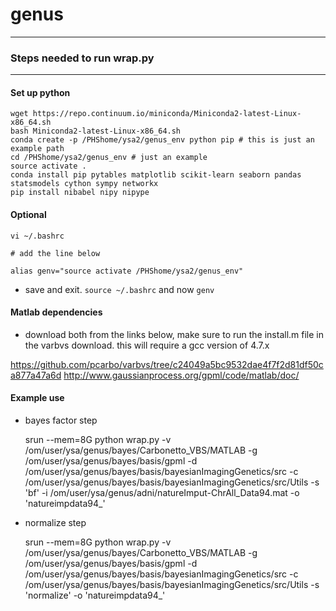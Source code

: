 # genus


*************************** 
### Steps needed to run wrap.py
***************************

#### Set up python

    wget https://repo.continuum.io/miniconda/Miniconda2-latest-Linux-x86_64.sh
    bash Miniconda2-latest-Linux-x86_64.sh
    conda create -p /PHShome/ysa2/genus_env python pip # this is just an example path
    cd /PHShome/ysa2/genus_env # just an example
    source activate .
    conda install pip pytables matplotlib scikit-learn seaborn pandas statsmodels cython sympy networkx 
    pip install nibabel nipy nipype 

#### Optional

    vi ~/.bashrc
    
    # add the line below
    
    alias genv="source activate /PHShome/ysa2/genus_env"
    
    
* save and exit. `source ~/.bashrc` and now `genv`

#### Matlab dependencies

* download both from the links below, make sure to run the install.m file in the varbvs download. this will require a gcc version of 4.7.x

https://github.com/pcarbo/varbvs/tree/c24049a5bc9532dae4f7f2d81df50ca877a47a6d
http://www.gaussianprocess.org/gpml/code/matlab/doc/


#### Example use

* bayes factor step

    srun --mem=8G python wrap.py -v /om/user/ysa/genus/bayes/Carbonetto_VBS/MATLAB -g /om/user/ysa/genus/bayes/basis/gpml -d /om/user/ysa/genus/bayes/basis/bayesianImagingGenetics/src -c /om/user/ysa/genus/bayes/basis/bayesianImagingGenetics/src/Utils -s 'bf' -i /om/user/ysa/genus/adni/natureImput-ChrAll_Data94.mat -o 'natureimpdata94_'

* normalize step

    srun --mem=8G python wrap.py -v /om/user/ysa/genus/bayes/Carbonetto_VBS/MATLAB -g /om/user/ysa/genus/bayes/basis/gpml -d /om/user/ysa/genus/bayes/basis/bayesianImagingGenetics/src -c /om/user/ysa/genus/bayes/basis/bayesianImagingGenetics/src/Utils -s 'normalize' -o 'natureimpdata94_'
